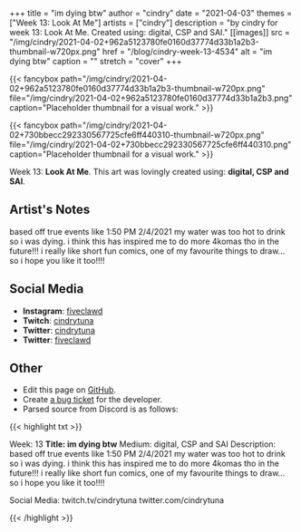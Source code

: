 +++
title =       "im dying btw"
author =      "cindry"
date =        "2021-04-03"
themes =      ["Week 13: Look At Me"]
artists =     ["cindry"]
description = "by cindry for week 13: Look At Me. Created using: digital, CSP and SAI."
[[images]]
      src = "/img/cindry/2021-04-02+962a5123780fe0160d37774d33b1a2b3-thumbnail-w720px.png"
      href = "/blog/cindry-week-13-4534"
      alt = "im dying btw"
      caption = ""
      stretch = "cover"
+++


{{< fancybox path="/img/cindry/2021-04-02+962a5123780fe0160d37774d33b1a2b3-thumbnail-w720px.png" file="/img/cindry/2021-04-02+962a5123780fe0160d37774d33b1a2b3.png" caption="Placeholder thumbnail for a visual work." >}}

{{< fancybox path="/img/cindry/2021-04-02+730bbecc292330567725cfe6ff440310-thumbnail-w720px.png" file="/img/cindry/2021-04-02+730bbecc292330567725cfe6ff440310.png" caption="Placeholder thumbnail for a visual work." >}}


Week 13: **Look At Me**. This art was lovingly created using: **digital, CSP and SAI**.

## Artist's Notes

based off true events like 1:50 PM 2/4/2021
my water was too hot to drink so i was dying.
i think this has inspired me to do more 4komas tho in the future!!! i really like short fun comics, one of my favourite things to draw... so i hope you like it too!!!!

## Social Media

- **Instagram**: <a href='https://instagram.com/fiveclawd' target='_blank'>fiveclawd</a>
- **Twitch**: <a href='https://twitch.tv/cindrytuna' target='_blank'>cindrytuna</a>
- **Twitter**: <a href='https://twitter.com/cindrytuna' target='_blank'>cindrytuna</a>
- **Twitter**: <a href='https://twitter.com/fiveclawd' target='_blank'>fiveclawd</a>

## Other

- Edit this page on [GitHub](https://github.com/teaminkling/web-refresh/edit/main/content/blog/cindry-week-13-4534.md).
- Create [a bug ticket](https://github.com/teaminkling/web-refresh/issues/new?assignees=&labels=bug&template=problem-report.md&title=) for the developer.
- Parsed source from Discord is as follows:

{{< highlight txt >}}



Week: 13
**Title:  im dying btw**
Medium: digital, CSP and SAI
Description: 
based off true events like 1:50 PM 2/4/2021
my water was too hot to drink so i was dying.
i think this has inspired me to do more 4komas tho in the future!!! i really like short fun comics, one of my favourite things to draw... so i hope you like it too!!!!

Social Media:
twitch.tv/cindrytuna
twitter.com/cindrytuna

{{< /highlight >}}